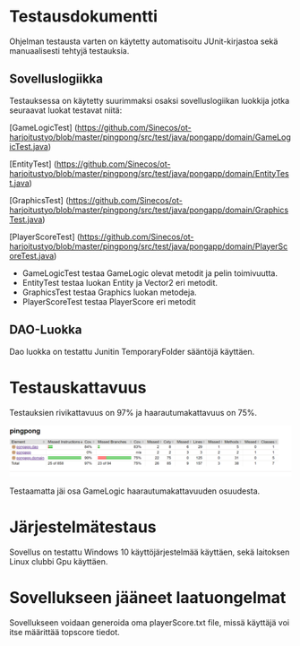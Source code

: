 # Testausdokumentti

Ohjelman testausta varten on käytetty automatisoitu JUnit-kirjastoa sekä manuaalisesti tehtyjä testauksia.

## Sovelluslogiikka

Testauksessa on käytetty suurimmaksi osaksi sovelluslogiikan luokkija jotka seuraavat luokat testavat niitä:

[GameLogicTest]
(https://github.com/Sinecos/ot-harjoitustyo/blob/master/pingpong/src/test/java/pongapp/domain/GameLogicTest.java)

[EntityTest]
(https://github.com/Sinecos/ot-harjoitustyo/blob/master/pingpong/src/test/java/pongapp/domain/EntityTest.java)

[GraphicsTest]
(https://github.com/Sinecos/ot-harjoitustyo/blob/master/pingpong/src/test/java/pongapp/domain/GraphicsTest.java)

[PlayerScoreTest]
(https://github.com/Sinecos/ot-harjoitustyo/blob/master/pingpong/src/test/java/pongapp/domain/PlayerScoreTest.java)


- GameLogicTest testaa GameLogic olevat metodit ja pelin toimivuutta.
- EntityTest testaa luokan Entity ja Vector2 eri metodit.
- GraphicsTest testaa Graphics luokan metodeja.
- PlayerScoreTest testaa PlayerScore eri metodit

## DAO-Luokka

Dao luokka on testattu Junitin TemporaryFolder sääntöjä käyttäen.

# Testauskattavuus

Testauksien rivikattavuus on 97% ja haarautumakattavuus on 75%.

<img src="https://github.com/Sinecos/ot-harjoitustyo/blob/master/pingpong/dokumentaatio/kuvat/test.png" width="800">

Testaamatta jäi osa GameLogic haarautumakattavuuden osuudesta. 

# Järjestelmätestaus

Sovellus on testattu Windows 10 käyttöjärjestelmää käyttäen, sekä laitoksen Linux clubbi Gpu käyttäen.

# Sovellukseen jääneet laatuongelmat

Sovellukseen voidaan generoida oma playerScore.txt file, missä käyttäjä voi itse määrittää topscore tiedot.